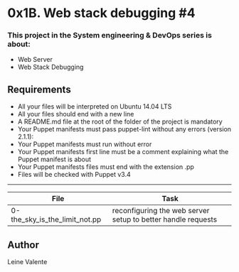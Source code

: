 # 0x1B. Web stack debugging #4

### This project in the System engineering & DevOps series is about:

 * Web Server
 * Web Stack Debugging

## Requirements

 * All your files will be interpreted on Ubuntu 14.04 LTS
 * All your files should end with a new line
 * A README.md file at the root of the folder of the project is mandatory
 * Your Puppet manifests must pass puppet-lint without any errors (version 2.1.1):
 * Your Puppet manifests must run without error
 * Your Puppet manifests first line must be a comment explaining what the Puppet manifest is about
 * Your Puppet manifests files must end with the extension .pp
 * Files will be checked with Puppet v3.4

---
File|Task
---|---
0-the_sky_is_the_limit_not.pp | reconfiguring the web server setup to better handle requests

## Author
Leine Valente
